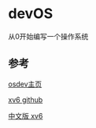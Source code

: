 # devOS

从0开始编写一个操作系统

## 参考

[osdev主页](https://wiki.osdev.org/Main_Page)

[xv6 github](https://github.com/mit-pdos/xv6-riscv)

[中文版 xv6](https://github.com/ranxian/xv6-chinese)
